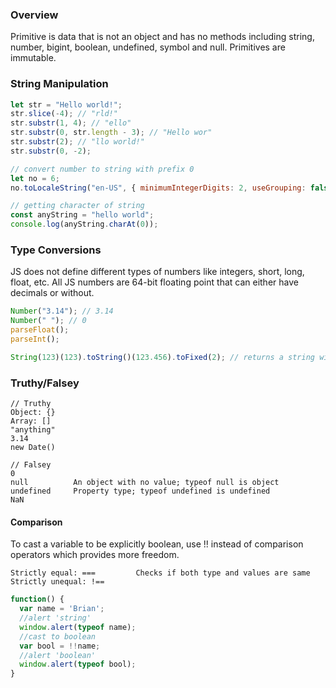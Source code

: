 ### Overview

Primitive is data that is not an object and has no methods including string, number, bigint, boolean, undefined, symbol and null. Primitives are immutable.

### String Manipulation

```js
let str = "Hello world!";
str.slice(-4); // "rld!"
str.substr(1, 4); // "ello"
str.substr(0, str.length - 3); // "Hello wor"
str.substr(2); // "llo world!"
str.substr(0, -2);

// convert number to string with prefix 0
let no = 6;
no.toLocaleString("en-US", { minimumIntegerDigits: 2, useGrouping: false });

// getting character of string
const anyString = "hello world";
console.log(anyString.charAt(0));
```

### Type Conversions

JS does not define different types of numbers like integers, short, long, float, etc. All JS numbers are 64-bit floating point that can either have decimals or without.

```js
Number("3.14"); // 3.14
Number(" "); // 0
parseFloat();
parseInt();

String(123)(123).toString()(123.456).toFixed(2); // returns a string with specified number of decimals
```

### Truthy/Falsey

```
// Truthy
Object: {}
Array: []
"anything"
3.14
new Date()

// Falsey
0
null          An object with no value; typeof null is object
undefined     Property type; typeof undefined is undefined
NaN
```

#### Comparison

To cast a variable to be explicitly boolean, use !! instead of comparison operators which provides more freedom.

```
Strictly equal: ===         Checks if both type and values are same
Strictly unequal: !==
```

```js
function() {
  var name = 'Brian';
  //alert 'string'
  window.alert(typeof name);
  //cast to boolean
  var bool = !!name;
  //alert 'boolean'
  window.alert(typeof bool);
}
```
